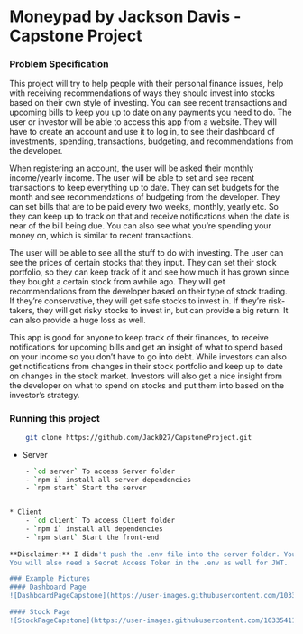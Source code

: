 # Moneypad by Jackson Davis - Capstone Project

### Problem Specification

This project will try to help people with their personal finance issues, help 
with receiving recommendations of ways they should invest into stocks based on 
their own style of investing. You can see recent transactions and upcoming bills to 
keep you up to date on any payments you need to do. The user or investor will be 
able to access this app from a website. They will have to create an account and use 
it to log in, to see their dashboard of investments, spending, transactions, 
budgeting, and recommendations from the developer.

When registering an account, the user will be asked their monthly 
income/yearly income. The user will be able to set and see recent transactions to 
keep everything up to date. They can set budgets for the month and see 
recommendations of budgeting from the developer. They can set bills that are to be 
paid every two weeks, monthly, yearly etc. So they can keep up to track on that 
and receive notifications when the date is near of the bill being due. You can also 
see what you’re spending your money on, which is similar to recent transactions. 

The user will be able to see all the stuff to do with investing. The user can 
see the prices of certain stocks that they input. They can set their stock portfolio, so 
they can keep track of it and see how much it has grown since they bought a 
certain stock from awhile ago. They will get recommendations from the developer 
based on their type of stock trading. If they’re conservative, they will get safe 
stocks to invest in. If they’re risk-takers, they will get risky stocks to invest in, but 
can provide a big return. It can also provide a huge loss as well. 

This app is good for anyone to keep track of their finances, to receive 
notifications for upcoming bills and get an insight of what to spend based on your 
income so you don’t have to go into debt. While investors can also get notifications 
from changes in their stock portfolio and keep up to date on changes in the stock 
market. Investors will also get a nice insight from the developer on what to spend 
on stocks and put them into based on the investor’s strategy.

### Running this project

```sh
    git clone https://github.com/JackD27/CapstoneProject.git
```

* Server
```sh
    - `cd server` To access Server folder
    - `npm i` install all server dependencies
    - `npm start` Start the server


* Client
    - `cd client` To access Client folder  
    - `npm i` install all dependencies
    - `npm start` Start the front-end
    
**Disclaimer:** I didn't push the .env file into the server folder. You will have to make your own database. I used PostgreSQL from Heroku.
You will also need a Secret Access Token in the .env as well for JWT.

### Example Pictures
#### Dashboard Page
![DashboardPageCapstone](https://user-images.githubusercontent.com/103354115/235334003-81909ba2-e0b4-46f5-adc2-2ee84c5bd8be.png)

#### Stock Page
![StockPageCapstone](https://user-images.githubusercontent.com/103354115/235334009-c4b67c9b-6d29-4e63-9912-6a548f5254db.png)
